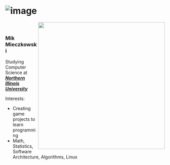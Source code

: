 
# ![image](https://github.com/user-attachments/assets/56375d63-b41a-4a8b-ac24-fa080f3d15f0)
   

&nbsp;&nbsp;&nbsp;&nbsp;<img align="right" src="https://github.com/user-attachments/assets/2c8c06f8-7862-4946-a6fd-4836c7afe7ff" width="400">
### Mik Mieczkowski
Studying Computer Science at ___[Northern Illinois University](https://www.niu.edu/index.shtml)___   
   
Interests:   
- Creating game projects to learn programming  
- Math, Statistics, Software Architecture, Algorithms, Linux
